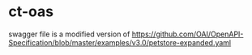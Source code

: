 # ct-oas

swagger file is a modified version of https://github.com/OAI/OpenAPI-Specification/blob/master/examples/v3.0/petstore-expanded.yaml
